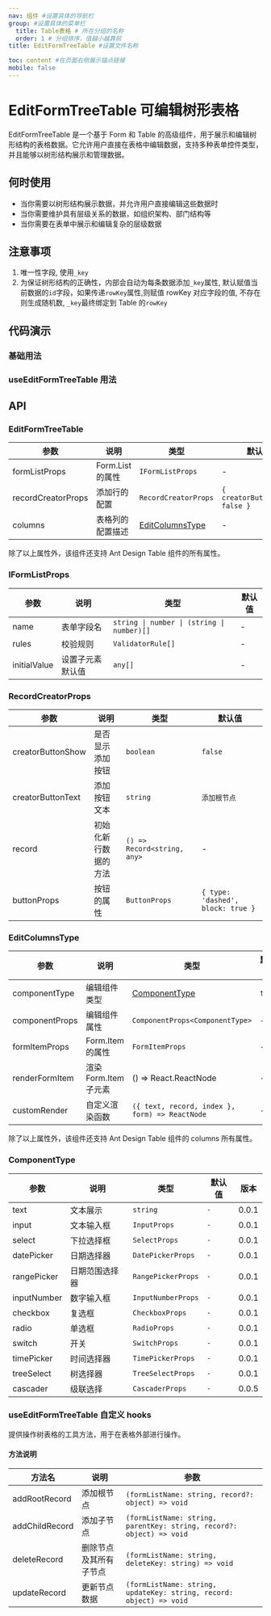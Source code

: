 ```yaml
---
nav: 组件 #设置具体的导航栏
group: #设置具体的菜单栏
  title: Table表格 # 所在分组的名称
  order: 1 # 分组排序，值越小越靠前
title: EditFormTreeTable #设置文件名称

toc: content #在页面右侧展示锚点链接
mobile: false
---
```


# EditFormTreeTable 可编辑树形表格

EditFormTreeTable 是一个基于 Form 和 Table 的高级组件，用于展示和编辑树形结构的表格数据。它允许用户直接在表格中编辑数据，支持多种表单控件类型，并且能够以树形结构展示和管理数据。

## 何时使用

- 当你需要以树形结构展示数据，并允许用户直接编辑这些数据时
- 当你需要维护具有层级关系的数据，如组织架构、部门结构等
- 当你需要在表单中展示和编辑复杂的层级数据

## 注意事项

1. 唯一性字段, 使用`_key`
2. 为保证树形结构的正确性，内部会自动为每条数据添加`_key`属性, 默认赋值当前数据的`id`字段，如果传递`rowKey`属性,则赋值 rowKey 对应字段的值, 不存在则生成随机数, `_key`最终绑定到 Table 的`rowKey`

## 代码演示

### 基础用法

<code src="./demo/baseEditFormTreeTable/index.tsx"></code>

### useEditFormTreeTable 用法

<code src="./demo/editFormTreeTable/index.tsx"></code>

## API

### EditFormTreeTable

| 参数               | 说明             | 类型                                | 默认值                         |
| ------------------ | ---------------- | ----------------------------------- | ------------------------------ |
| formListProps      | Form.List 的属性 | `IFormListProps`                    | -                              |
| recordCreatorProps | 添加行的配置     | `RecordCreatorProps`                | `{ creatorButtonShow: false }` |
| columns            | 表格列的配置描述 | [EditColumnsType](#editcolumnstype) | -                              |

除了以上属性外，该组件还支持 Ant Design Table 组件的所有属性。

### IFormListProps

| 参数         | 说明             | 类型                                       | 默认值 |
| ------------ | ---------------- | ------------------------------------------ | ------ |
| name         | 表单字段名       | `string \| number \| (string \| number)[]` | -      |
| rules        | 校验规则         | `ValidatorRule[]`                          | -      |
| initialValue | 设置子元素默认值 | `any[]`                                    | -      |

### RecordCreatorProps

| 参数              | 说明                 | 类型                        | 默认值                            |
| ----------------- | -------------------- | --------------------------- | --------------------------------- |
| creatorButtonShow | 是否显示添加按钮     | `boolean`                   | `false`                           |
| creatorButtonText | 添加按钮文本         | `string`                    | `添加根节点`                      |
| record            | 初始化新行数据的方法 | `() => Record<string, any>` | -                                 |
| buttonProps       | 按钮的属性           | `ButtonProps`               | `{ type: 'dashed', block: true }` |

### EditColumnsType

| 参数           | 说明                  | 类型                                           | 默认值 | 版本  |
| -------------- | --------------------- | ---------------------------------------------- | ------ | ----- |
| componentType  | 编辑组件类型          | [ComponentType](#componenttype)                | `text` | 0.0.1 |
| componentProps | 编辑组件属性          | `ComponentProps<ComponentType>`                | -      | 0.0.1 |
| formItemProps  | Form.Item 的属性      | `FormItemProps`                                | -      | 0.0.1 |
| renderFormItem | 渲染 Form.Item 子元素 | () => React.ReactNode                          | -      | 0.0.5 |
| customRender   | 自定义渲染函数        | `({ text, record, index }, form) => ReactNode` | -      | 0.0.1 |

除了以上属性外，该组件还支持 Ant Design Table 组件的 columns 所有属性。

### ComponentType

| 参数        | 说明           | 类型               | 默认值 | 版本  |
| ----------- | -------------- | ------------------ | ------ | ----- |
| text        | 文本展示       | `string`           | `-`    | 0.0.1 |
| input       | 文本输入框     | `InputProps`       | `-`    | 0.0.1 |
| select      | 下拉选择框     | `SelectProps`      | `-`    | 0.0.1 |
| datePicker  | 日期选择器     | `DatePickerProps`  | `-`    | 0.0.1 |
| rangePicker | 日期范围选择器 | `RangePickerProps` | `-`    | 0.0.1 |
| inputNumber | 数字输入框     | `InputNumberProps` | `-`    | 0.0.1 |
| checkbox    | 复选框         | `CheckboxProps`    | `-`    | 0.0.1 |
| radio       | 单选框         | `RadioProps`       | `-`    | 0.0.1 |
| switch      | 开关           | `SwitchProps`      | `-`    | 0.0.1 |
| timePicker  | 时间选择器     | `TimePickerProps`  | `-`    | 0.0.1 |
| treeSelect  | 树选择器       | `TreeSelectProps`  | `-`    | 0.0.1 |
| cascader    | 级联选择       | `CascaderProps`    | `-`    | 0.0.5 |

### useEditFormTreeTable 自定义 hooks

提供操作树表格的工具方法，用于在表格外部进行操作。

#### 方法说明

| 方法名         | 说明                   | 参数                                                                 |
| -------------- | ---------------------- | -------------------------------------------------------------------- |
| addRootRecord  | 添加根节点             | `(formListName: string, record?: object) => void`                    |
| addChildRecord | 添加子节点             | `(formListName: string, parentKey: string, record?: object) => void` |
| deleteRecord   | 删除节点及其所有子节点 | `(formListName: string, deleteKey: string) => void`                  |
| updateRecord   | 更新节点数据           | `(formListName: string, updateKey: string, record: object) => void`  |

